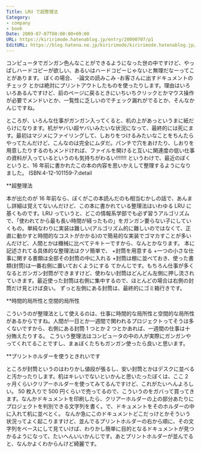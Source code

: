 ```yaml
---
Title: LRU で超整理法
Category:
- company
- book
Date: 2009-07-07T00:00:00+09:00
URL: https://kiririmode.hatenablog.jp/entry/20090707/p1
EditURL: https://blog.hatena.ne.jp/kiririmode/kiririmode.hatenablog.jp/atom/entry/8454420450078212873
---
```



コンピュータでガンガン色んなことができるようになった世の中ですけど、やっぱしハードコピーが欲しい、あるいはハードコピーじゃないと無理だなーってことがあります。
ぼくの場合、
-論文の読みこみ
-お客さんに出すドキュメントのチェック
とかは絶対にプリントアウトしたものを使ったりします。理由はいろいろあるんですけど、前のページに戻るときにいちいちクリックとかマウス操作が必要でメンドいとか、一覧性に乏しいのでチェック漏れがでるとか、そんなかんじですね。

ところが、いろんな仕事がガンガン入ってくると、机の上があっというまに紙だらけになります。机がヤバい超ヤバいみたいな状況になって、最終的には死にます。最初はマジメにファイリングして、しおりをつけるみたいなことをちんたらやってたんだけど、こんなのは完全にムダだ。パンチで穴をあけたり、しおりを用意したりするのもメンドければ、ファイルを開けると互いに関連度の低い仕事の資料が入っているというのも気持ちがわるい!!!!!!!
というわけで、最近のぼくというと、16 年前に書かれたこの本の内容を思いかえして整理するようになりました。
ISBN:4-12-101159-7:detail

**超整理法

本が出たのが 16 年前なら、ぼくがこの本読んだのも相当むかしの話で、あんまし詳細は覚えてないんだけど、この本に書かれている整理法はいわゆる LRU に基くものです。LRU っていうと、どこの情報系学部でも必ず習うアルゴリズムで、「使われてから最も長い時間が経ったもの」をガンガン要らない子にしていくもの。単純なわりに実装は難しい(アルゴリズム的に難しいのではなくて、正直に動かすと時間的なコストがかかる)ので簡易的な実装でゴマカすことが多いんだけど、人間とかは機械に比べてテキトーですから、なんとかなります。
本に記述されてる具体的な整理法はクソ簡単で、
+封筒を用意する
+一つの小さな仕事に関する書類は全部その封筒の中に入れる
+封筒は棚に並べておき、使った書類(封筒)は一番右側に置いておくようにする
てかんじです。もちろん仕事が多くなるとガンガン封筒ができますけど、使わない封筒はどんどん左側に押し流されていきます。最近使った封筒は右側に集中するので、ほとんどの場合は右側の封筒だけ見とけば良い。
ずっと左側にある封筒は、最終的にゴミ箱行きです。

**時間的局所性と空間的局所性

こういうのが整理法として使えるのは、仕事に時間的な局所性と空間的な局所性があるからですね。人間が一日とか一週間で関われるプロジェクトってそうは多くないですから、右側にある封筒 1 つとか 2 つとかあれば、一週間の仕事は十分賄えたりする。
こういう整理法はコンピュータの中の人が実際にガンガンやってくれてることですし、まぁぼくたちもガンガン使ったら良いと思います。

**プリントホルダーを使うときれいです

ところが封筒というのはわりかし値段が張るし、安い封筒とかはデスクに並べると汚かったりします。机はキレいでないといかんと思いたったぼくは、ここ 2 ヶ月くらいクリアーホルダーを使ってみてるんですけど、これがたいへんよろしい。
50 枚入りで 500 円くらいで売ってるので、こういうのをガバって買ってきます。なんかドキュメントを印刷したら、クリアーホルダーの上の部分あたりにプロジェクトを判別できる文字列を書く。で、ドキュメントをそのホルダーの中に入れて机に並べとく。
なんか急にこのドキュメントどこだっけとかそういう状況ってよく起こりますけど、並んでるプリントホルダーの右から順に、その文字列をベースにして見ていけば、わりかし簡単に目的となるドキュメントが見つかるようになって、たいへんいいかんじです。あとプリントホルダーが並んでると、なんかよくわからんけど綺麗です。
